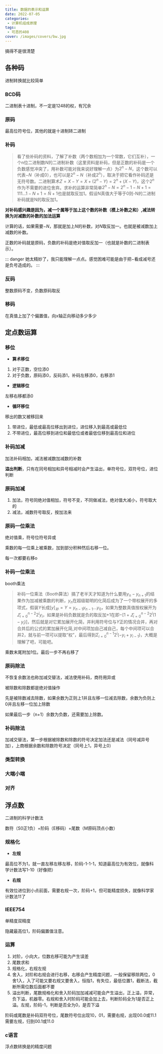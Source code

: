 ```yaml
---
title: 数据的表示和运算
date: 2022-07-05
categories:
 - 计算机组成原理
tags:
 - 可恶的408
cover: /images/covers/bw.jpg
---
```


搞得不是很清楚

<!-- more  -->

## 各种码

进制转换就比较简单

### BCD码

二进制表十进制，不一定是1248的权，有冗余

### 原码

最高位符号位，其他的就是十进制转二进制

### 补码

> 看了些补码的资料，了解了补数（两个数相加为一个常数，它们互补），一个n位二进制数$N$的二进制补数（这里资料是补码，但是正数的补码是一个负数感觉冲突了，用补数可能对我来说好理解一点）为$2^n-N$，这个数可以代表$-N$（补成0），也可以是$2^n-N$（补成$2^n$），取决于把它看作补码还是无符号数。二进制算术$Z=X-Y=X+(2^n-Y)=2^n+(X-Y)$，这个$2^n$作为不需要的进位舍弃。求补的运算非常简单$2^n-N=2^n-1-N+1=111...1-N+1=\bar{N}+1$也是就取反加1。假设N真值大于等于0则-N的二进制补码就是N的取反加1。

**对补码感兴趣是因为，减一个属等于加上这个数的补数（模上补数之和）,减法转换为对减数的补数的加法运算**

计算的话，如果需要$-N$，那就是加上$N$的补数，对$N$取反加一。也就是被减数加上减数的补数。

正数的补码就是原码，负数的补码是绝对值取反加一（也就是补数的二进制表示）。

::: danger
她太精妙了，我只能理解一点点。感觉困难可能是由于把$-$看成减号还是负号造成的。
:::

### 反码

整数原码不变，负数原码取反

### 移码

在真值上加了个偏置值，向x轴正向移动多少多少

## 定点数运算

### 移位

- **算术移位**

1. 对于正数，空位添0
2. 对于负数，原码添0，反码添1，补码左移添0，右移添1

- **逻辑移位**

左移右移都添0

- **循环移位**

移出的数又被移回来

1. 带进位，最低或最高位移出到进位，进位移入到最高或最低位
2. 不带进位，最高位移到进位和最低位或者最低位移到最高位和进位

### 补码加减

加法补码相加，减法被减数加减数的补数

**溢出判断**，只有在同号相加和异号相减时会产生溢出，单符号位，双符号位，进位判断

### 原码加减

1. 加法，符号同绝对值相加，符号不变，不同做减法，绝对值大减小，符号取大的
2. 减法，减数符号取反，按加法来

### 原码一位乘法

绝对值乘，符号位符号异或

乘数的每一位乘上被乘数，加到部分积种然后右移一位。

每一次都要右移o

### 补码一位乘法

booth乘法

> 补码一位乘法（Booth算法）搞了老半天才知道为什么要用$y_n-y_{n+1}$的结果作为加减被乘数的判断，$y_n$在超级聪明的化简后成为了一个带权展开的多项式，假装$Y$长成$[y]_补=Y=y_{n-1}y_{n-1}...y_{0}$，如果为整数真值按权展开为$\varSigma_{i=0}^{n-2}2^iy_i$，如果是补码负数就是负的取反加+1在即$-[1+\varSigma_{i=0}^{n-2}2^i(1-y_i)]$，然后就是对它累加展开化简，并利用符号位与$Y$正的情况合并，再对合并后的公式的累加展开化简,对中间项加自己减自己，每个中间项可以合并2，就与前一项可以提取“权”，最后得到$\Sigma_{i=0}^{n-1}2^i(-y_i+y_{i-1})$，大概是理解了吧，可能吧。

乘数末尾附加1位。最后一步不再右移了

### 原码除法

不恢复余数法也称加减交替法，减法使用补码，商符用异或

被除数和除数都是绝对值操作

先是被除数减去除数，如果余数为正则上1并且左移一位减去除数，余数为负则上0并且左移一位加上除数

如果最后一步（n+1）余数为负数，还需要加上除数。

### 补码除法

加减交替法，第一步根据被除数和除数的符号决定加法还是减法（同号减异号加），上商根据余数和除数符号决定（同号上1，异号上0）

### 类型转换

### 大端小端

### 对齐

## 浮点数

二进制的科学计数法

数符（S0正1负）+阶码（E移码）+尾数（M原码顶点小数）

### 规格化

- **左规**

最高位不为1，就一直左移左移左移，阶码-1-1-1，知道最高位为有效位，就像科学计数法写1-10（好像把）

- **右规**

有效位进位到小点前面，需要右规一次，阶码+1，但可能精度损失，就像科学家计数法11了


### IEEE754

单精度双精度

隐藏最高位1，阶码偏置值注意。

### 运算

1. 对阶，小向大，位数右移可能为产生误差
2. 尾数求和
3. 规格化，右规左规
4. 舍入，对阶和右规会进行右移，右移会产生精度问题，一般保留移除两位，0舍1入，入了可能又要右规又要舍入，恒指1，有失位，最低位置1，截断法，截断所需位数后面都不要
5. 溢出判断，尾数规格化和舍入阶码加加减减可能会产生溢出，正上溢，异常，负下溢，机器零。右规和舍入时阶码可能会加上去，判断阶码全为1是否正上溢。左规，阶码-1，判断是否全为0，是否下溢

阶码或尾数是补码双符号位，尾数符号位出现10，01，需要右规，出现00.0或11.1需要左规，归到00.1或11.0

### c语言

浮点数转换是的精度问题